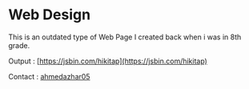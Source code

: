 # Web Design
This is an outdated type of Web Page I created back when i was in 8th grade.

Output : [https://jsbin.com/hikitap](https://jsbin.com/hikitap)

Contact : [ahmedazhar05](https://fb.me/ahmedazhar05)
